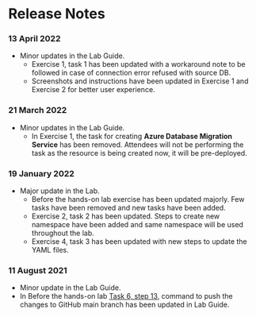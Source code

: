 # Release Notes

### 13 April 2022

* Minor updates in the Lab Guide.
  * Exercise 1, task 1 has been updated with a workaround note to be followed in case of connection error refused with source DB.
  * Screenshots and instructions have been updated in Exercise 1 and Exercise 2 for better user experience.

### 21 March 2022


* Minor updates in the Lab Guide.
  * In Exercise 1, the task for creating **Azure Database Migration Service** has been removed. Attendees will not be performing the task as the resource is being created now, it will be pre-deployed.

### 19 January 2022
* Major update in the Lab.
  * Before the hands-on lab exercise has been updated majorly. Few tasks have been removed and new tasks have been added.
  * Exercise 2, task 2 has been updated. Steps to create new namespace have been added and same namespace will be used throughout the lab.
  * Exercise 4, task 3 has been updated with new steps to update the YAML files. 

### 11 August 2021
* Minor update in the Lab Guide.
* In Before the hands-on lab [Task 6, step 13](https://github.com/CloudLabs-MCW/MCW-Cloud-native-applications/blob/master/Hands-on%20lab/Before%20the%20HOL%20-%20Cloud-native%20applications.md#task-6-create-a-github-repository), command to push the changes to GitHub main branch has been updated in Lab Guide. 
